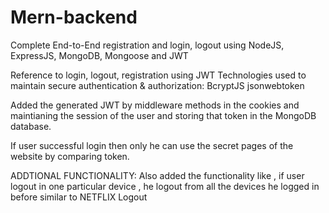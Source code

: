 # Mern-backend
Complete End-to-End registration and login, logout using NodeJS, ExpressJS, MongoDB, Mongoose and JWT

Reference to login, logout, registration using JWT 
Technologies used to maintain secure authentication & authorization:
BcryptJS
jsonwebtoken

Added the generated JWT by middleware methods in the cookies and maintianing the session of the user and storing that token in the MongoDB database.

If user successful login then only he can use the secret pages of the website by comparing token.

ADDTIONAL FUNCTIONALITY:
Also added the functionality like , if user logout in one particular device , he logout from all the devices he logged in before similar to NETFLIX Logout
